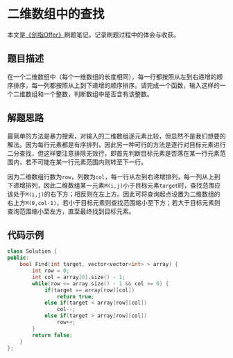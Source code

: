# 二维数组中的查找

本文是[《剑指Offer》](https://www.nowcoder.com/ta/coding-interviews?page=1)刷题笔记，记录刷题过程中的体会与收获。

## 题目描述

在一个二维数组中（每个一维数组的长度相同），每一行都按照从左到右递增的顺序排序，每一列都按照从上到下递增的顺序排序。请完成一个函数，输入这样的一个二维数组和一个整数，判断数组中是否含有该整数。

## 解题思路

最简单的方法是暴力搜索，对输入的二维数组逐元素比较，但显然不是我们想要的解法。因为每行元素都是有序排列，因此另一种可行的方法是逐行对目标元素进行二分查找，但这样要注意排除无效行，即首先判断目标元素是否落在某一行元素范围内，若不可能在某一行元素范围内则转至下一行。

因为二维数组行数为`row`，列数为`col`，每一行从左到右递增排列，每一列从上到下递增排列，因此二维数组某一元素`M(i,j)`小于目标元素`target`时，查找范围应该处于`M(i,j)`的右下方；相反则在左上方。因此可将查询起点设置为二维数组的右上方`M(0,col-1)`，若小于目标元素则查找范围缩小至下方；若大于目标元素则查询范围缩小至左方，直至最终找到目标元素。

## 代码示例

```C++
class Solution {
public:
    bool Find(int target, vector<vector<int> > array) {
        int row = 0;
        int col = array[0].size() - 1;
        while(row <= array.size() - 1 && col >= 0) {
            if(target == array[row][col])
                return true;
            else if(target < array[row][col])
                col--;
            else if(target > array[row][col])
                row++;
        }
        return false;
    }
};
```

